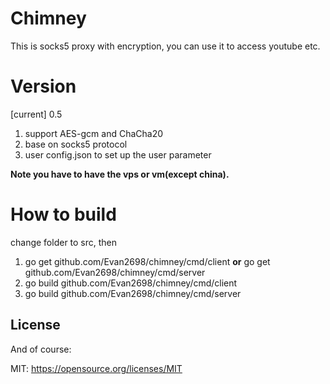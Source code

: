 # Chimney

This is socks5 proxy with encryption, you can use it to access youtube etc.


# Version

[current] 0.5

1. support AES-gcm and ChaCha20
2. base on socks5 protocol
3. user config.json to set up the user parameter


**Note you have to have the vps or vm(except china).**


# How to build
change folder to src, then


1. go get github.com/Evan2698/chimney/cmd/client **or**  go get github.com/Evan2698/chimney/cmd/server
2. go build github.com/Evan2698/chimney/cmd/client
3. go build github.com/Evan2698/chimney/cmd/server



## License

And of course:

MIT: https://opensource.org/licenses/MIT



